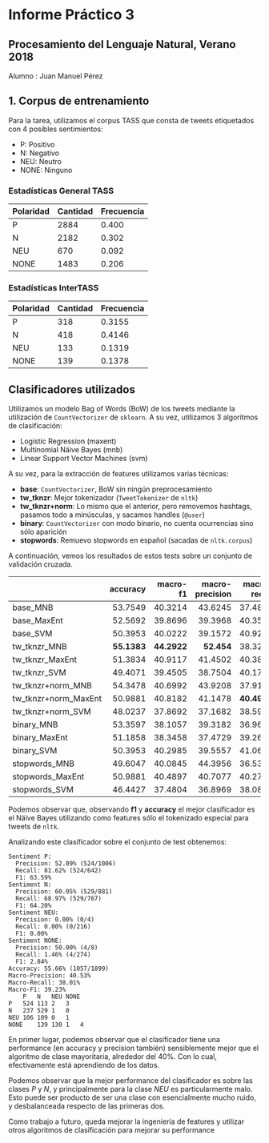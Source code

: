 # Informe Práctico 3
## Procesamiento del Lenguaje Natural, Verano 2018
Alumno : Juan Manuel Pérez

## 1. Corpus de entrenamiento

Para la tarea, utilizamos el corpus TASS que consta de tweets etiquetados con 4 posibles sentimientos:

- P: Positivo
- N: Negativo
- NEU: Neutro
- NONE: Ninguno


### Estadísticas General TASS
| Polaridad      |   Cantidad      |    Frecuencia   |
|:---------------|:----------------|:----------------|
| P              | 2884            | 0.400           |
| N              | 2182            | 0.302           |
| NEU            | 670             | 0.092           |
| NONE           | 1483            | 0.206           |


### Estadísticas InterTASS
| Polaridad      |   Cantidad      |    Frecuencia   |
|:---------------|:----------------|:----------------|
| P              | 318             | 0.3155          |
| N              | 418             | 0.4146          |
| NEU            | 133             | 0.1319          |
| NONE           | 139             | 0.1378          |

## Clasificadores utilizados

Utilizamos un modelo Bag of Words (BoW) de los tweets mediante la utilización de `CountVectorizer` de `sklearn`. A su vez, utilizamos 3 algoritmos de clasificación:

- Logistic Regression (maxent)
- Multinomial Näive Bayes (mnb)
- Linear Support Vector Machines (svm)

A su vez, para la extracción de features utilizamos varias técnicas:

- **base**: `CountVectorizer`, BoW sin ningún preprocesamiento
- **tw_tknzr**: Mejor tokenizador (`TweetTokenizer` de `nltk`)
- **tw_tknzr+norm**: Lo mismo que el anterior, pero removemos hashtags, pasamos todo a minúsculas, y sacamos handles (`@user`)
- **binary**: `CountVectorizer` con modo binario, no cuenta ocurrencias sino sólo aparición
- **stopwords**: Remuevo stopwords en español (sacadas de `nltk.corpus`)

A continuación, vemos los resultados de estos tests sobre un conjunto de validación cruzada.


|                      |   accuracy |   macro-f1  |   macro-precision  |   macro-recall   |
|:---------------------|-----------:|------------:|------------------: |---------------:  |
| base_MNB             |    53.7549 |    40.3214  |           43.6245  |        37.4832   |
| base_MaxEnt          |    52.5692 |    39.8696  |           39.3968  |        40.3537   |
| base_SVM             |    50.3953 |    40.0222  |           39.1572  |        40.9263   |
| tw_tknzr_MNB         |**55.1383** | **44.2922** |         **52.454** |        38.3284   |
| tw_tknzr_MaxEnt      |    51.3834 |    40.9117  |           41.4502  |        40.3869   |
| tw_tknzr_SVM         |    49.4071 |    39.4505  |           38.7504  |        40.1764   |
| tw_tknzr+norm_MNB    |    54.3478 |    40.6992  |           43.9208  |        37.9179   |
| tw_tknzr+norm_MaxEnt |    50.9881 |    40.8182  |           41.1478  |      **40.4938** |
| tw_tknzr+norm_SVM    |    48.0237 |    37.8692  |           37.1682  |        38.5971   |
| binary_MNB           |    53.3597 |    38.1057  |           39.3182  |        36.9658   |
| binary_MaxEnt        |    51.1858 |    38.3458  |           37.4729  |        39.2604   |
| binary_SVM           |    50.3953 |    40.2985  |           39.5557  |        41.0698   |
| stopwords_MNB        |    49.6047 |    40.0845  |           44.3956  |        36.5365   |
| stopwords_MaxEnt     |    50.9881 |    40.4897  |           40.7077  |        40.2741   |
| stopwords_SVM        |    46.4427 |    37.4804  |           36.8969  |        38.0828   |

Podemos observar que, observando **f1** y **accuracy** el mejor clasificador es el Näive Bayes utilizando como features sólo el tokenizado especial para tweets de `nltk`.


Analizando este clasificador sobre el conjunto de test obtenemos:

```
Sentiment P:
  Precision: 52.09% (524/1006)
  Recall: 81.62% (524/642)
  F1: 63.59%
Sentiment N:
  Precision: 60.05% (529/881)
  Recall: 68.97% (529/767)
  F1: 64.20%
Sentiment NEU:
  Precision: 0.00% (0/4)
  Recall: 0.00% (0/216)
  F1: 0.00%
Sentiment NONE:
  Precision: 50.00% (4/8)
  Recall: 1.46% (4/274)
  F1: 2.84%
Accuracy: 55.66% (1057/1899)
Macro-Precision: 40.53%
Macro-Recall: 38.01%
Macro-F1: 39.23%
	P	N	NEU	NONE
P	524	113	2	3
N	237	529	1	0
NEU	106	109	0	1
NONE	139	130	1	4
```

En primer lugar, podemos observar que el clasificador tiene una performance (en accuracy y precision también) sensiblemente mejor que el algoritmo de clase mayoritaria, alrededor del 40%. Con lo cual, efectivamente está aprendiendo de los datos.

Podemos observar que la mejor performance del clasificador es sobre las clases *P* y *N*, y principalmente para la clase *NEU* es particularmente malo. Esto puede ser producto de ser una clase con esencialmente mucho ruido, y desbalanceada respecto de las primeras dos.

Como trabajo a futuro, queda mejorar la ingeniería de features y utilizar otros algoritmos de clasificación para mejorar su performance
